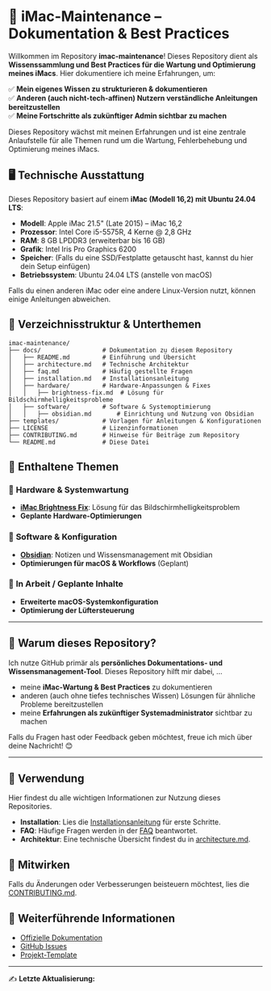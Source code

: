 # 📖 iMac-Maintenance – Dokumentation & Best Practices

Willkommen im Repository **imac-maintenance**! Dieses Repository dient als **Wissenssammlung und Best Practices für die Wartung und Optimierung meines iMacs**. Hier dokumentiere ich meine Erfahrungen, um:

✅ **Mein eigenes Wissen zu strukturieren & dokumentieren**\
✅ **Anderen (auch nicht-tech-affinen) Nutzern verständliche Anleitungen bereitzustellen**\
✅ **Meine Fortschritte als zukünftiger Admin sichtbar zu machen**

Dieses Repository wächst mit meinen Erfahrungen und ist eine zentrale Anlaufstelle für alle Themen rund um die Wartung, Fehlerbehebung und Optimierung meines iMacs.

## 🖥 Technische Ausstattung

Dieses Repository basiert auf einem **iMac (Modell 16,2) mit Ubuntu 24.04 LTS**:

- **Modell**: Apple iMac 21.5" (Late 2015) – iMac 16,2
- **Prozessor**: Intel Core i5-5575R, 4 Kerne @ 2,8 GHz
- **RAM**: 8 GB LPDDR3 (erweiterbar bis 16 GB)
- **Grafik**: Intel Iris Pro Graphics 6200
- **Speicher**: (Falls du eine SSD/Festplatte getauscht hast, kannst du hier dein Setup einfügen)
- **Betriebssystem**: Ubuntu 24.04 LTS (anstelle von macOS)

Falls du einen anderen iMac oder eine andere Linux-Version nutzt, können einige Anleitungen abweichen.

## 📂 Verzeichnisstruktur & Unterthemen

```
imac-maintenance/
├── docs/                 # Dokumentation zu diesem Repository
│   ├── README.md         # Einführung und Übersicht
│   ├── architecture.md   # Technische Architektur
│   ├── faq.md            # Häufig gestellte Fragen
│   ├── installation.md   # Installationsanleitung
│   ├── hardware/         # Hardware-Anpassungen & Fixes
│   │   ├── brightness-fix.md  # Lösung für Bildschirmhelligkeitsprobleme
│   ├── software/         # Software & Systemoptimierung
│   │   ├── obsidian.md       # Einrichtung und Nutzung von Obsidian
├── templates/            # Vorlagen für Anleitungen & Konfigurationen
├── LICENSE               # Lizenzinformationen
├── CONTRIBUTING.md       # Hinweise für Beiträge zum Repository
└── README.md             # Diese Datei
```

## 📌 Enthaltene Themen

### 🔹 **Hardware & Systemwartung**
- **[iMac Brightness Fix](docs/hardware/brightness-fix.md)**: Lösung für das Bildschirmhelligkeitsproblem
- **Geplante Hardware-Optimierungen**

### 🔹 **Software & Konfiguration**
- **[Obsidian](docs/software/obsidian.md)**: Notizen und Wissensmanagement mit Obsidian
- **Optimierungen für macOS & Workflows** (Geplant)

### 🚧 **In Arbeit / Geplante Inhalte**
- **Erweiterte macOS-Systemkonfiguration**
- **Optimierung der Lüftersteuerung**

---

## 📝 Warum dieses Repository?
Ich nutze GitHub primär als **persönliches Dokumentations- und Wissensmanagement-Tool**. Dieses Repository hilft mir dabei, …

- meine **iMac-Wartung & Best Practices** zu dokumentieren
- anderen (auch ohne tiefes technisches Wissen) Lösungen für ähnliche Probleme bereitzustellen
- meine **Erfahrungen als zukünftiger Systemadministrator** sichtbar zu machen

Falls du Fragen hast oder Feedback geben möchtest, freue ich mich über deine Nachricht! 😊

---

## 🚀 Verwendung

Hier findest du alle wichtigen Informationen zur Nutzung dieses Repositories.

- **Installation**: Lies die [Installationsanleitung](docs/installation.md) für erste Schritte.
- **FAQ**: Häufige Fragen werden in der [FAQ](docs/faq.md) beantwortet.
- **Architektur**: Eine technische Übersicht findest du in [architecture.md](docs/architecture.md).

## 🤝 Mitwirken

Falls du Änderungen oder Verbesserungen beisteuern möchtest, lies die [CONTRIBUTING.md](CONTRIBUTING.md).

## 🔗 Weiterführende Informationen

- [Offizielle Dokumentation](#)
- [GitHub Issues](#)
- [Projekt-Template](https://github.com/steviexo/project-template)

---

✍ **Letzte Aktualisierung:** 
